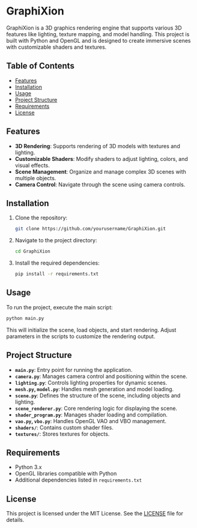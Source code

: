 # GraphiXion

GraphiXion is a 3D graphics rendering engine that supports various 3D features like lighting, texture mapping, and model handling. This project is built with Python and OpenGL and is designed to create immersive scenes with customizable shaders and textures.

## Table of Contents
- [Features](#features)
- [Installation](#installation)
- [Usage](#usage)
- [Project Structure](#project-structure)
- [Requirements](#requirements)
- [License](#license)

## Features

- **3D Rendering**: Supports rendering of 3D models with textures and lighting.
- **Customizable Shaders**: Modify shaders to adjust lighting, colors, and visual effects.
- **Scene Management**: Organize and manage complex 3D scenes with multiple objects.
- **Camera Control**: Navigate through the scene using camera controls.

## Installation

1. Clone the repository:
   ```bash
   git clone https://github.com/yourusername/GraphiXion.git
   ```
2. Navigate to the project directory:
   ```bash
   cd GraphiXion
   ```
3. Install the required dependencies:
   ```bash
   pip install -r requirements.txt
   ```

## Usage

To run the project, execute the main script:
```bash
python main.py
```

This will initialize the scene, load objects, and start rendering. Adjust parameters in the scripts to customize the rendering output.

## Project Structure

- **`main.py`**: Entry point for running the application.
- **`camera.py`**: Manages camera control and positioning within the scene.
- **`lighting.py`**: Controls lighting properties for dynamic scenes.
- **`mesh.py`, `model.py`**: Handles mesh generation and model loading.
- **`scene.py`**: Defines the structure of the scene, including objects and lighting.
- **`scene_renderer.py`**: Core rendering logic for displaying the scene.
- **`shader_program.py`**: Manages shader loading and compilation.
- **`vao.py`, `vbo.py`**: Handles OpenGL VAO and VBO management.
- **`shaders/`**: Contains custom shader files.
- **`textures/`**: Stores textures for objects.

## Requirements

- Python 3.x
- OpenGL libraries compatible with Python
- Additional dependencies listed in `requirements.txt`

## License

This project is licensed under the MIT License. See the [LICENSE](LICENSE) file for details.
